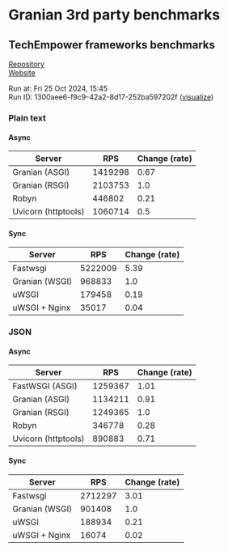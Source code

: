 # Granian 3rd party benchmarks

## TechEmpower frameworks benchmarks

[Repository](https://github.com/TechEmpower/FrameworkBenchmarks)    
[Website](http://www.techempower.com/benchmarks/)

Run at: Fri 25 Oct 2024, 15:45    
Run ID: 1300aee6-f9c9-42a2-8d17-252ba597202f ([visualize](https://www.techempower.com/benchmarks/#section=test&runid=1300aee6-f9c9-42a2-8d17-252ba597202f))


### Plain text


#### Async

| Server | RPS | Change (rate) |
| --- | --- | --- |
| Granian (ASGI) | 1419298 | 0.67 |
| Granian (RSGI) | 2103753 | 1.0 |
| Robyn | 446802 | 0.21 |
| Uvicorn (httptools) | 1060714 | 0.5 |

#### Sync

| Server | RPS | Change (rate) |
| --- | --- | --- |
| Fastwsgi | 5222009 | 5.39 |
| Granian (WSGI) | 968833 | 1.0 |
| uWSGI | 179458 | 0.19 |
| uWSGI + Nginx | 35017 | 0.04 |



### JSON


#### Async

| Server | RPS | Change (rate) |
| --- | --- | --- |
| FastWSGI (ASGI) | 1259367 | 1.01 |
| Granian (ASGI) | 1134211 | 0.91 |
| Granian (RSGI) | 1249365 | 1.0 |
| Robyn | 346778 | 0.28 |
| Uvicorn (httptools) | 890883 | 0.71 |

#### Sync

| Server | RPS | Change (rate) |
| --- | --- | --- |
| Fastwsgi | 2712297 | 3.01 |
| Granian (WSGI) | 901408 | 1.0 |
| uWSGI | 188934 | 0.21 |
| uWSGI + Nginx | 16074 | 0.02 |


